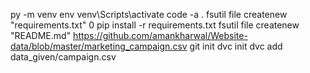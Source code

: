 py -m venv env
venv\Scripts\activate
code -a .
fsutil file createnew "requirements.txt" 0
pip install -r requirements.txt
fsutil file createnew "README.md"
https://github.com/amankharwal/Website-data/blob/master/marketing_campaign.csv
git init
dvc init
dvc add data_given/campaign.csv
